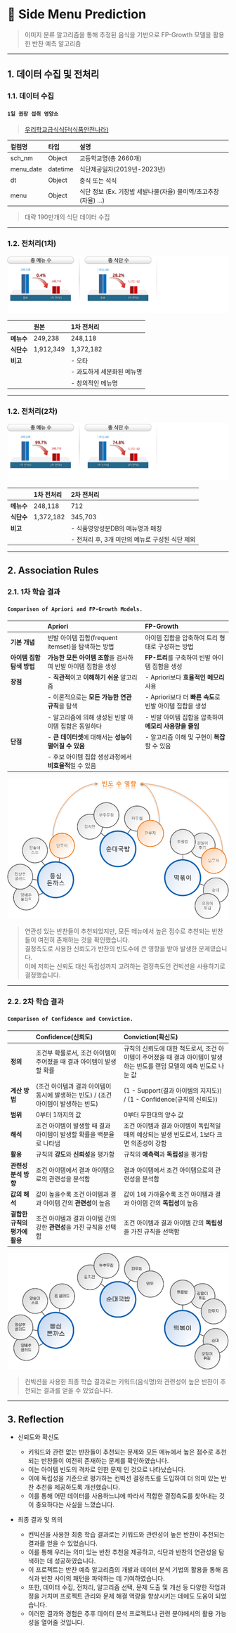 # :pushpin: Side Menu Prediction
>이미지 분류 알고리즘을 통해 추정된 음식을 기반으로 FP-Growth 모델을 활용한 반찬 예측 알고리즘

---

## 1. 데이터 수집 및 전처리

### 1.1. 데이터 수집

#### `1일 권장 섭취 영양소`

>[우리학교급식식단(식품안전나라)](https://foodsafetykorea.go.kr/portal/sensuousmenu/schoolMealsDetail.do)<br>   

| **컬럼명** | **타입** | **설명** |
| :-- | :-- | :-- |
| sch_nm | Object | 고등학교명(총 2660개) |
| menu_date | datetime | 식단제공일자(2019년-2023년) |
| dt | Object | 중식 또는 석식 |
| menu | Object | 식단 정보 (Ex. 기장밥 세발나물(자율) 물미역/초고추장(자율) ...) |

>대략 190만개의 식단 데이터 수집<br>

---

### 1.2. 전처리(1차)

![](./Graph/전처리1차.png)

|  | **원본** | **1차 전처리** |
| :-- | :-- | :-- |
| **메뉴수** | 249,238 | 248,118 |
| **식단수** | 1,912,349 | 1,372,182 |
| **비고** |  | - 오타 |
|  |  | - 과도하게 세분화된 메뉴명 |
|  |  | - 창의적인 메뉴명 |

---

### 1.2. 전처리(2차)

![](./Graph/전처리2차.png)

|  | **1차 전처리** | **2차 전처리** |
| :-- | :-- | :-- |
| **메뉴수** | 248,118 | 712 |
| **식단수** | 1,372,182 | 345,703 |
| **비고** |  | - 식품영양성분DB의 메뉴명과 매칭 |
|  |  | - 전처리 후, 3개 미만의 메뉴로 구성된 식단 제외 |

---

## 2. Association Rules

### 2.1. 1차 학습 결과

#### `Comparison of Apriori and FP-Growth Models.`

|  | **Apriori** | **FP-Growth** |
| :-- | :-- | :-- |
| **기본 개념** | 빈발 아이템 집합(frequent itemset)을 탐색하는 방법 | 아이템 집합을 압축하여 트리 형태로 구성하는 방법 |
| **아이템 집합 탐색 방법** | **가능한 모든 아이템 조합**을 검사하여 빈발 아이템 집합을 생성 | **FP-트리**를 구축하여 빈발 아이템 집합을 생성 |
| **장점** | 	- **직관적**이고 **이해하기 쉬운** 알고리즘 | - Apriori보다 **효율적인 메모리** 사용 |
|  | - 이론적으로는 **모든 가능한 연관 규칙**을 탐색 | - Apriori보다 더 **빠른 속도**로 빈발 아이템 집합을 생성 |
|  | - 알고리즘에 의해 생성된 빈발 아이템 집합은 동일하다 | - 빈발 아이템 집합을 압축하여 **메모리 사용량을 줄임** |
| **단점** | 	- **큰 데이터셋**에 대해서는 **성능이 떨어질 수 있음** | - 알고리즘 이해 및 구현이 **복잡**할 수 있음 |
|  | 	- 후보 아이템 집합 생성과정에서 **비효율적**일 수 있음 |  |	

![](./Graph/1차결과.png)

>연관성 있는 반찬들이 추천되었지만, 모든 메뉴에서 높은 점수로 추천되는 반찬들이 여전히 존재하는 것을 확인했습니다.<br>
>결정측도로 사용한 신뢰도가 반찬의 빈도수에 큰 영향을 받아 발생한 문제였습니다.<br>
>이에 저희는 신뢰도 대신 독립성까지 고려하는 결정측도인 컨빅션을 사용하기로 결정했습니다.<br>

---

### 2.2. 2차 학습 결과

#### `Comparison of Confidence and Conviction.`

|  | **Confidence(신뢰도)** | **Conviction(확신도)** |
| :-- | :-- | :-- |
| **정의** | 조건부 확률로서, 조건 아이템이 주어졌을 때 결과 아이템이 발생할 확률 | 규칙의 신뢰도에 대한 척도로서, 조건 아이템이 주어졌을 때 결과 아이템이 발생하는 빈도를 랜덤 모델의 예측 빈도로 나눈 값 |
| **계산 방법** | (조건 아이템과 결과 아이템이 동시에 발생하는 빈도) / (조건 아이템이 발생하는 빈도) | (1 - Support(결과 아이템의 지지도)) / (1 - Confidence(규칙의 신뢰도)) |
| **범위** | 	0부터 1까지의 값 | 0부터 무한대의 양수 값 |
| **해석** | 조건 아이템이 발생할 때 결과 아이템이 발생할 확률을 백분율로 나타냄 | 조건 아이템과 결과 아이템이 독립적일 때의 예상되는 발생 빈도로서, 1보다 크면 의존성이 강함 |
| **활용** | 규칙의 **강도**와 **신뢰성**을 평가함 | 규칙의 **예측력**과 **독립성**을 평가함 |
| **관련성 분석 방향** | 조건 아이템에서 결과 아이템으로의 관련성을 분석함 | 결과 아이템에서 조건 아이템으로의 관련성을 분석함 |
| **값의 해석** | 값이 높을수록 조건 아이템과 결과 아이템 간의 **관련성**이 높음 | 값이 1에 가까울수록 조건 아이템과 결과 아이템 간의 **독립성**이 높음 |
| **결합한 규칙의 평가에 활용** | 조건 아이템과 결과 아이템 간의 강한 **관련성**을 가진 규칙을 선택함 | 조건 아이템과 결과 아이템 간의 **독립성**을 가진 규칙을 선택함 |
   
![](./Graph/result2.png)

>컨빅션을 사용한 최종 학습 결과로는 키워드(음식명)와 관련성이 높은 반찬이 추천되는 결과를 얻을 수 있었습니다.

---

## 3. Reflection

- 신뢰도와 확신도
	- 키워드와 관련 없는 반찬들이 추천되는 문제와 모든 메뉴에서 높은 점수로 추천되는 반찬들이 여전히 존재하는 문제를 확인하였습니다.
	- 이는 아이템 빈도의 격차로 인한 문제 인 것으로 나타났습니다.
	- 이에 독립성을 기준으로 평가하는 컨빅션 결정측도를 도입하여 더 의미 있는 반찬 추천을 제공하도록 개선했습니다.
	- 이를 통해 어떤 데이터를 사용하느냐에 따라서 적합한 결정측도를 찾아내는 것이 중요하다는 사실을 느꼈습니다.

- 최종 결과 및 의의
	- 컨빅션을 사용한 최종 학습 결과로는 키워드와 관련성이 높은 반찬이 추천되는 결과를 얻을 수 있었습니다. 
	- 이를 통해 우리는 의미 있는 반찬 추천을 제공하고, 식단과 반찬의 연관성을 탐색하는 데 성공하였습니다. 
	- 이 프로젝트는 반찬 예측 알고리즘의 개발과 데이터 분석 기법의 활용을 통해 음식과 반찬 사이의 패턴을 파악하는 데 기여하였습니다.
	- 또한, 데이터 수집, 전처리, 알고리즘 선택, 문제 도출 및 개선 등 다양한 작업과정을 거치며 프로젝트 관리와 문제 해결 역량을 향상시키는 데에도 도움이 되었습니다. 
	- 이러한 결과와 경험은 추후 데이터 분석 프로젝트나 관련 분야에서의 활용 가능성을 열어줄 것입니다.